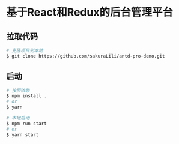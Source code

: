 # 基于React和Redux的后台管理平台

## 拉取代码

``` bash
# 克隆项目到本地
$ git clone https://github.com/sakuraLili/antd-pro-demo.git
```

## 启动

``` bash
# 按照依赖
$ npm install .
# or
$ yarn

# 本地启动
$ npm run start
# or
$ yarn start
```
